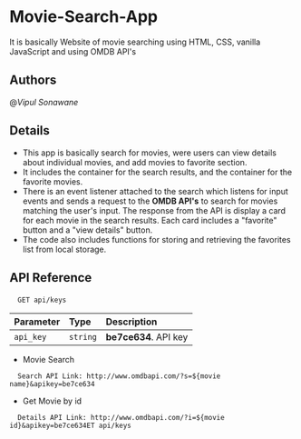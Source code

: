 
# Movie-Search-App
It is basically Website of movie searching using HTML, CSS, vanilla JavaScript and using OMDB API's 


## Authors
@*Vipul Sonawane*


## Details
- This app is basically search for movies, were users can view details about individual movies, and add movies to favorite section.
- It includes the container for the search results, and the container for the favorite movies.
- There is an event listener attached to the search which listens for input events and sends a request to the **OMDB API's** to search for movies matching the user's input. The response from the API is display a card for each movie in the search results. Each card includes a "favorite" button and a "view details" button.
- The code also includes functions for storing and retrieving the favorites list from local storage.

## API Reference

####

```http
  GET api/keys
```

| Parameter | Type     | Description                |
| :-------- | :------- | :------------------------- |
| `api_key` | `string` | **be7ce634**. API key |

- Movie Search
```http
  Search API Link: http://www.omdbapi.com/?s=${movie name}&apikey=be7ce634
```

- Get Movie by id
```http
  Details API Link: http://www.omdbapi.com/?i=${movie id}&apikey=be7ce634ET api/keys
```

